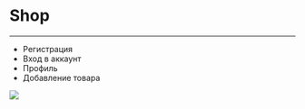 # Shop
***
* Регистрация
* Вход в аккаунт
* Профиль
* Добавление товара


![](https://i.ibb.co/TtdfBSM/Ym-Ta-MYhl-Y9.gif)
